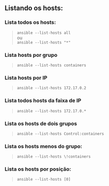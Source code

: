 ## Listando os hosts:

### Lista todos os hosts:
>`ansible --list-hosts all`   
ou   
>`ansible --list-hosts "*"`

### Lista hosts por grupo
>`ansible --list-hosts containers`

### Lista hosts por IP
>`ansible --list-hosts 172.17.0.2`

### Lista todos hosts da faixa de IP
>`ansible --list-hosts 172.17.0.*`

### Lista os hosts de dois grupos
>`ansible --list-hosts Control:containers`

### Lista os hosts menos do grupo:
>`ansible --list-hosts \!containers`

### Lista os hosts por posição:
>`ansible --list-hosts [0]`
